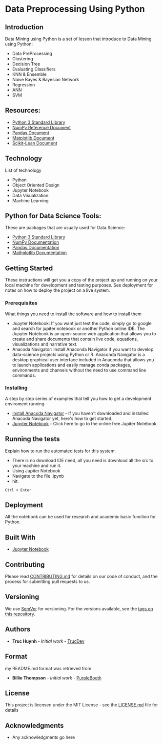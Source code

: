 # Data Preprocessing Using Python

## Introduction

Data Mining using Python is a set of lesson that introduce to Data Mining using Python:
- Data PreProcessing
- Clustering
- Decision Tree
- Evaluating Classifiers
- KNN & Ensemble
- Naive Bayes & Bayesian Network
- Regression
- ANN
- SVM

## Resources:
- [Python 3 Standard Library](https://docs.python.org/3/index.html)
- [NumPy Reference Document](https://numpy.org/doc/stable/reference/index.html)
- [Pandas Document](https://pandas.pydata.org/docs/)
- [Matplotlib Document](https://matplotlib.org/2.0.2/index.html)
- [Scikit-Lean Document](https://scikit-learn.org/stable/modules/classes.html)


## Technology
List of technology
- Python 
- Object Oriented Design
- Jupyter Notebook
- Data Visualization
- Machine Learning

## Python for Data Science Tools:
These are packages that are usually used for Data Science:
- [Python 3 Standard Library](https://docs.python.org/3/index.html)
- [NumPy Documentation](https://numpy.org/doc/stable/reference/index.html)
- [Pandas Documentation](https://pandas.pydata.org/docs/)
- [Mathplotlib Documentation](https://matplotlib.org/2.0.2/index.html)

## Getting Started
These instructions will get you a copy of the project up and running on your local machine for development and testing purposes. See deployment for notes on how to deploy the project on a live system.

### Prerequisites
What things you need to install the software and how to install them
- Jupyter Notebook: If you want just test the code, simply go to google and search for jupiter notebook or another Python online IDE. The Jupyter Notebook is an open-source web application that allows you to create and share documents that contain live code, equations, visualizations and narrative text. 
- Anacoda Navigator: Install Anaconda Navigator if you want to develop data-science projects using Python or R. Anaconda Navigator is a desktop graphical user interface included in Anaconda that allows you to launch applications and easily manage conda packages, environments and channels without the need to use command line commands. 

### Installing
A step by step series of examples that tell you how to get a development enviroment running
* [Install Anacoda Navigator](https://docs.anaconda.com/anaconda/navigator/install/#:~:text=Installing%20Navigator%20Navigator%20is%20automatically%20installed%20when%20you,install%20anaconda-navigator.%20To%20start%20Navigator,%20see%20Getting%20Started.) - If you haven't downloaded and installed Anacoda Navigator yet, here's how to get started.
* [Jupyter Notebook](https://jupyter.org/try) - Click here to go to the online free Jupiter Notebook.

## Running the tests
Explain how to run the automated tests for this system:
- There is no download IDE need, all you need is download all the src to your machine and run it.
- Using Jupiter Notebook
- Navigate to the file .ipynb
- hit:
```
Ctrl + Enter
```

## Deployment
All the notebook can be used for research and academic basic function for Python. 

## Built With
* [Jupyter Notebook](https://jupyter.org/try) 

## Contributing
Please read [CONTRIBUTING.md](CONTRIBUTING.md) for details on our code of conduct, and the process for submitting pull requests to us.

## Versioning

We use [SemVer](http://semver.org/) for versioning. For the versions available, see the [tags on this repository](). 

## Authors

* **Truc Huynh** - *Initial work* - [TrucDev](https://github.com/jackyhuynh)

## Format
my README.md format was retrieved from
* **Billie Thompson** - *Initial work* - [PurpleBooth](https://github.com/PurpleBooth)

## License

This project is licensed under the MIT License - see the [LICENSE.md](LICENSE.md) file for details

## Acknowledgments
* Any acknowledgments go here

